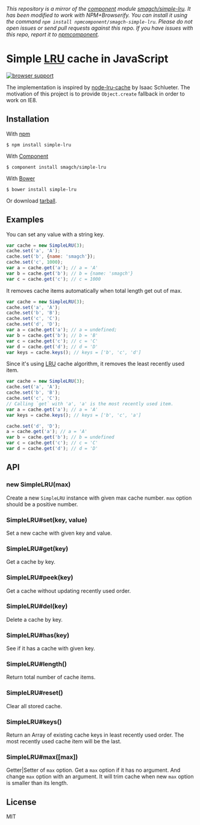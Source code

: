 *This repository is a mirror of the [component](http://component.io) module [smagch/simple-lru](http://github.com/smagch/simple-lru). It has been modified to work with NPM+Browserify. You can install it using the command `npm install npmcomponent/smagch-simple-lru`. Please do not open issues or send pull requests against this repo. If you have issues with this repo, report it to [npmcomponent](https://github.com/airportyh/npmcomponent).*
# Simple [LRU] cache in JavaScript

[![browser support](https://ci.testling.com/smagch/simple-lru.png)](https://ci.testling.com/smagch/simple-lru)

The implementation is inspired by [node-lru-cache] by Isaac Schlueter. The
motivation of this project is to provide `Object.create` fallback in order to
work on IE8.

## Installation

  With [npm](https://npmjs.org/)

```shell
$ npm install simple-lru
```

  With [Component](https://github.com/component/component)

```shell
$ component install smagch/simple-lru
```

  With [Bower](http://bower.io/)

```shell
$ bower install simple-lru
```

  Or download [tarball](https://github.com/smagch/simple-lru/archive/master.zip).

## Examples

  You can set any value with a string key.

```js
var cache = new SimpleLRU(3);
cache.set('a', 'A');
cache.set('b', {name: 'smagch'});
cache.set('c', 1000);
var a = cache.get('a'); // a = 'A'
var b = cache.get('b'); // b = {name: 'smagch'}
var c = cache.get('c'); // c = 1000
```

  It removes cache items automatically when total length get out of max.

```js
var cache = new SimpleLRU(3);
cache.set('a', 'A');
cache.set('b', 'B');
cache.set('c', 'C');
cache.set('d', 'D');
var a = cache.get('a'); // a = undefined;
var b = cache.get('b'); // b = 'B'
var c = cache.get('c'); // c = 'C'
var d = cache.get('d'); // d = 'D'
var keys = cache.keys(); // keys = ['b', 'c', 'd']
```

  Since it's using [LRU] cache algorithm, it removes the least recently used
  item.

```js
var cache = new SimpleLRU(3);
cache.set('a', 'A');
cache.set('b', 'B');
cache.set('c', 'C');
// Calling `get` with 'a', 'a' is the most recently used item.
var a = cache.get('a'); // a = 'A'
var keys = cache.keys(); // keys = ['b', 'c', 'a']

cache.set('d', 'D');
a = cache.get('a'); // a = 'A'
var b = cache.get('b'); // b = undefined
var c = cache.get('c'); // c = 'C'
var d = cache.get('d'); // d = 'D'
```

## API

### new SimpleLRU(max)

  Create a new `SimpleLRU` instance with given max cache number. `max` option
  should be a positive number.

### SimpleLRU#set(key, value)

  Set a new cache with given key and value.

### SimpleLRU#get(key)

  Get a cache by key.

### SimpleLRU#peek(key)

  Get a cache without updating recently used order.

### SimpleLRU#del(key)

  Delete a cache by key.

### SimpleLRU#has(key)

  See if it has a cache with given key.

### SimpleLRU#length()

  Return total number of cache items.

### SimpleLRU#reset()

  Clear all stored cache.

### SimpleLRU#keys()

  Return an Array of existing cache keys in least recently used order. The most
  recently used cache item will be the last.

### SimpleLRU#max([max])

  Getter|Setter of `max` option. Get a `max` option if it has no argument. And
  change `max` option with an argument. It will trim cache when new `max` option
  is smaller than its length.

## License

  MIT

[node-lru-cache]: https://github.com/isaacs/node-lru-cache
[LRU]: http://en.wikipedia.org/wiki/Cache_algorithms#Least_Recently_Used
[index.js]: https://raw.github.com/smagch/simple-lru/master/index.js
[Release page]: https://github.com/smagch/simple-lru/releases
